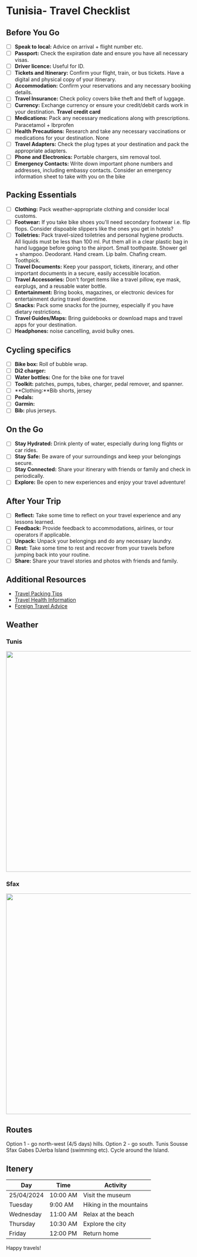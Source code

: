 # Tunisia- Travel Checklist  

## Before You Go
- [ ] **Speak to local:** Advice on arrival + flight number etc.
- [ ] **Passport:** Check the expiration date and ensure you have all necessary visas.
- [ ] **Driver licence:** Useful for ID.
- [ ] **Tickets and Itinerary:** Confirm your flight, train, or bus tickets. Have a digital and physical copy of your itinerary.
- [ ] **Accommodation:** Confirm your reservations and any necessary booking details.
- [ ] **Travel Insurance:** Check policy covers bike theft and theft of luggage.
- [ ] **Currency:** Exchange currency or ensure your credit/debit cards work in your destination. **Travel credit card**
- [ ] **Medications:** Pack any necessary medications along with prescriptions. Paracetamol + Ibrprofen
- [ ] **Health Precautions:** Research and take any necessary vaccinations or medications for your destination. None
- [ ] **Travel Adapters:** Check the plug types at your destination and pack the appropriate adapters.
- [ ] **Phone and Electronics:** Portable chargers, sim removal tool. 
- [ ] **Emergency Contacts:** Write down important phone numbers and addresses, including embassy contacts. Consider an emergency information sheet to take with you on the bike

## Packing Essentials

- [ ] **Clothing:** Pack weather-appropriate clothing and consider local customs.
- [ ] **Footwear:** If you take bike shoes you'll need secondary footwear i.e. flip flops. Consider dispoable slippers like the ones you get in hotels?
- [ ] **Toiletries:** Pack travel-sized toiletries and personal hygiene products. All liquids must be less than 100 ml. Put them all in a clear plastic bag in hand luggage before going to the airport. Small toothpaste. Shower gel + shampoo. Deodorant. Hand cream. Lip balm. Chafing cream. Toothpick.
- [ ] **Travel Documents:** Keep your passport, tickets, itinerary, and other important documents in a secure, easily accessible location.
- [ ] **Travel Accessories:** Don't forget items like a travel pillow, eye mask, earplugs, and a reusable water bottle.
- [ ] **Entertainment:** Bring books, magazines, or electronic devices for entertainment during travel downtime.
- [ ] **Snacks:** Pack some snacks for the journey, especially if you have dietary restrictions.
- [ ] **Travel Guides/Maps:** Bring guidebooks or download maps and travel apps for your destination.
- [ ] **Headphones:** noise cancelling, avoid bulky ones.

## Cycling specifics
- [ ] **Bike box:** Roll of bubble wrap. 
- [ ] **Di2 charger:**
- [ ] **Water bottles:** One for the bike one for travel
- [ ] **Toolkit:** patches, pumps, tubes, charger, pedal remover, and spanner.
- [ ] **Clothing:**Bib shorts, jersey
- [ ] **Pedals:**
- [ ] **Garmin:**
- [ ] **Bib:** plus jerseys.

## On the Go

- [ ] **Stay Hydrated:** Drink plenty of water, especially during long flights or car rides.
- [ ] **Stay Safe:** Be aware of your surroundings and keep your belongings secure.
- [ ] **Stay Connected:** Share your itinerary with friends or family and check in periodically.
- [ ] **Explore:** Be open to new experiences and enjoy your travel adventure!

## After Your Trip

- [ ] **Reflect:** Take some time to reflect on your travel experience and any lessons learned.
- [ ] **Feedback:** Provide feedback to accommodations, airlines, or tour operators if applicable.
- [ ] **Unpack:** Unpack your belongings and do any necessary laundry.
- [ ] **Rest:** Take some time to rest and recover from your travels before jumping back into your routine.
- [ ] **Share:** Share your travel stories and photos with friends and family.

## Additional Resources

- [Travel Packing Tips](https://www.travelandleisure.com/travel-tips/packing-tips)
- [Travel Health Information](https://wwwnc.cdc.gov/travel)
- [Foreign Travel Advice](https://travel.state.gov/content/travel/en/international-travel.html)

## Weather
### Tunis

<img width="600" src="https://github.com/nads205/tunisia/assets/13393938/93643e07-e14b-4dbd-a84b-0a229097fafd">

### Sfax
<img width="600" src="https://github.com/nads205/tunisia/assets/13393938/29ecd4b1-55f1-471a-8508-ce28024c1e2f">

## Routes
Option 1 - go north-west (4/5 days) hills.
Option 2 - go south. 
Tunis
Sousse
Sfax
Gabes 
DJerba Island (swimming etc). Cycle around the Island.

## Itenery

| Day | Time | Activity |
| --- | ---- | -------- |
| 25/04/2024 | 10:00 AM | Visit the museum |
| Tuesday | 9:00 AM | Hiking in the mountains |
| Wednesday | 11:00 AM | Relax at the beach |
| Thursday | 10:30 AM | Explore the city |
| Friday | 12:00 PM | Return home |

Happy travels!




